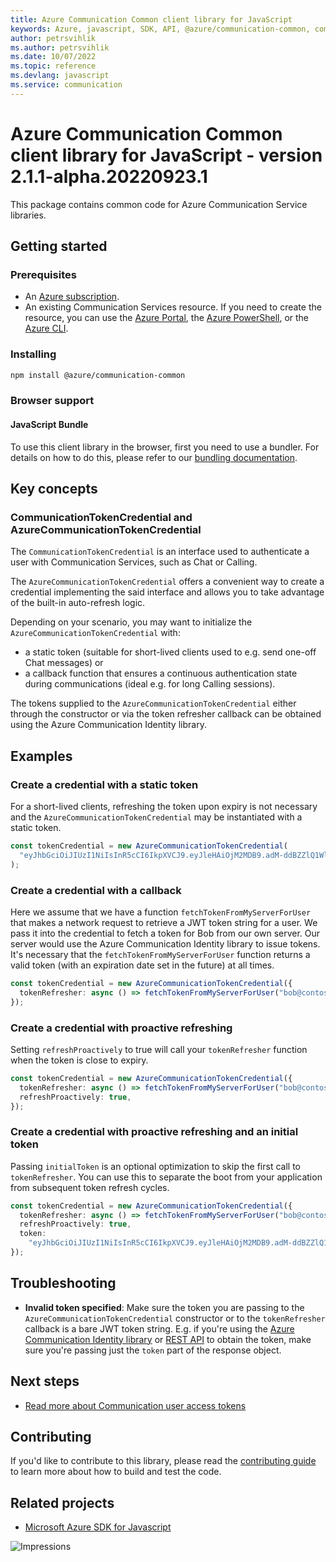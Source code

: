 ```yaml
---
title: Azure Communication Common client library for JavaScript
keywords: Azure, javascript, SDK, API, @azure/communication-common, communication
author: petrsvihlik
ms.author: petrsvihlik
ms.date: 10/07/2022
ms.topic: reference
ms.devlang: javascript
ms.service: communication
---
```

# Azure Communication Common client library for JavaScript - version 2.1.1-alpha.20220923.1 


This package contains common code for Azure Communication Service libraries.

## Getting started

### Prerequisites

- An [Azure subscription][azure_sub].
- An existing Communication Services resource. If you need to create the resource, you can use the [Azure Portal][azure_portal], the [Azure PowerShell][azure_powershell], or the [Azure CLI][azure_cli].

### Installing

```bash
npm install @azure/communication-common
```

### Browser support

#### JavaScript Bundle

To use this client library in the browser, first you need to use a bundler. For details on how to do this, please refer to our [bundling documentation](https://aka.ms/AzureSDKBundling).

## Key concepts

### CommunicationTokenCredential and AzureCommunicationTokenCredential

The `CommunicationTokenCredential` is an interface used to authenticate a user with Communication Services, such as Chat or Calling.

The `AzureCommunicationTokenCredential` offers a convenient way to create a credential implementing the said interface and allows you to take advantage of the built-in auto-refresh logic.

Depending on your scenario, you may want to initialize the `AzureCommunicationTokenCredential` with:

- a static token (suitable for short-lived clients used to e.g. send one-off Chat messages) or
- a callback function that ensures a continuous authentication state during communications (ideal e.g. for long Calling sessions).

The tokens supplied to the `AzureCommunicationTokenCredential` either through the constructor or via the token refresher callback can be obtained using the Azure Communication Identity library.

## Examples

### Create a credential with a static token

For a short-lived clients, refreshing the token upon expiry is not necessary and the `AzureCommunicationTokenCredential` may be instantiated with a static token.

```typescript
const tokenCredential = new AzureCommunicationTokenCredential(
  "eyJhbGciOiJIUzI1NiIsInR5cCI6IkpXVCJ9.eyJleHAiOjM2MDB9.adM-ddBZZlQ1WlN3pdPBOF5G4Wh9iZpxNP_fSvpF4cWs"
);
```

### Create a credential with a callback

Here we assume that we have a function `fetchTokenFromMyServerForUser` that makes a network request to retrieve a JWT token string for a user. We pass it into the credential to fetch a token for Bob from our own server. Our server would use the Azure Communication Identity library to issue tokens. It's necessary that the `fetchTokenFromMyServerForUser` function returns a valid token (with an expiration date set in the future) at all times.

```typescript
const tokenCredential = new AzureCommunicationTokenCredential({
  tokenRefresher: async () => fetchTokenFromMyServerForUser("bob@contoso.com"),
});
```

### Create a credential with proactive refreshing

Setting `refreshProactively` to true will call your `tokenRefresher` function when the token is close to expiry.

```typescript
const tokenCredential = new AzureCommunicationTokenCredential({
  tokenRefresher: async () => fetchTokenFromMyServerForUser("bob@contoso.com"),
  refreshProactively: true,
});
```

### Create a credential with proactive refreshing and an initial token

Passing `initialToken` is an optional optimization to skip the first call to `tokenRefresher`. You can use this to separate the boot from your application from subsequent token refresh cycles.

```typescript
const tokenCredential = new AzureCommunicationTokenCredential({
  tokenRefresher: async () => fetchTokenFromMyServerForUser("bob@contoso.com"),
  refreshProactively: true,
  token:
    "eyJhbGciOiJIUzI1NiIsInR5cCI6IkpXVCJ9.eyJleHAiOjM2MDB9.adM-ddBZZlQ1WlN3pdPBOF5G4Wh9iZpxNP_fSvpF4cWs",
});
```

## Troubleshooting

- **Invalid token specified**: Make sure the token you are passing to the `AzureCommunicationTokenCredential` constructor or to the `tokenRefresher` callback is a bare JWT token string. E.g. if you're using the [Azure Communication Identity library][invalid_token_sdk] or [REST API][invalid_token_rest] to obtain the token, make sure you're passing just the `token` part of the response object.

## Next steps

- [Read more about Communication user access tokens](/azure/communication-services/concepts/authentication?tabs=javascript)

## Contributing

If you'd like to contribute to this library, please read the [contributing guide](https://github.com/Azure/azure-sdk-for-js/blob/main/CONTRIBUTING.md) to learn more about how to build and test the code.

## Related projects

- [Microsoft Azure SDK for Javascript](https://github.com/Azure/azure-sdk-for-js)

[azure_cli]: /cli/azure
[azure_sub]: https://azure.microsoft.com/free/
[azure_portal]: https://portal.azure.com
[azure_powershell]: /powershell/module/az.communication/new-azcommunicationservice
[invalid_token_sdk]: /javascript/api/@azure/communication-identity/communicationaccesstoken#@azure-communication-identity-communicationaccesstoken-token
[invalid_token_rest]: /rest/api/communication/communication-identity/issue-access-token#communicationidentityaccesstoken

![Impressions](https://azure-sdk-impressions.azurewebsites.net/api/impressions/azure-sdk-for-js%2Fsdk%2Fcommunication%2Fcommunication-sms%2FREADME.png)

